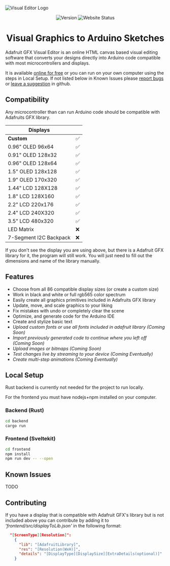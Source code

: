 ![Visual Editor Logo](https://i.imgur.com/4x2mvKa.png)

<p align="center">
  <img src="https://img.shields.io/github/v/release/underwoodbrady/Adafruit-GFX-VisualEditor?style=flat-square&cacheSeconds=600" alt="Version">
  <img src="https://img.shields.io/website?url=https%3A%2F%2Fwww.gfxvisual.com%2F" alt="Website Status">
</p>

<h1 align="center">Visual Graphics to Arduino Sketches</h1>

Adafruit GFX Visual Editor is an online HTML canvas based visual editing software that converts your designs directly into Arduino code compatible with most microcontrollers and displays. 

It is available [online for free](https://pocket.montana.icu/auth/register) or you can run on your own computer using the steps in Local Setup. If not listed below in Known Issues please [report bugs](https://google.com) or [leave a suggestion](here) in github.

## Compatibility

Any microcontroller than can run Arduino code should be compatible with Adafruits GFX library.

| Displays  |  |
| ---- | ---- |
| **Custom**  | ✅  |
| 0.96" OLED 96x64| ✅  |
| 0.91" OLED 128x32| ✅  |
| 0.96" OLED 128x64| ✅  |
| 1.5" OLED 128x128| ✅  |
| 1.9" OLED 170x320| ✅  |
| 1.44" LCD 128X128  | ✅  |
| 1.8" LCD 128X160  | ✅  |
| 2.2" LCD 220x176 | ✅  |
| 2.4" LCD 240X320  | ✅  |
| 3.5" LCD 480x320  | ✅  |
| LED Matrix  | ❌  |
| 7-Segment I2C Backpack  | ❌  |

If you don't see the display you are using above, but there is a Adafruit GFX library for it, the program will still work. You will just need to fill out the dimensions and name of the library manually.

## Features

- Choose from all 86 compatible display sizes (or create a custom size)
- Work in black and white or full rgb565 color spectrum
- Easily create all graphics primitives included in Adafruits GFX library
- Update, move, and scale graphics to your liking
- Fix mistakes with undo or completely clear the scene
- Optimize, and generate code for the Arduino IDE
- Create and stylize basic text
- _Upload custom fonts or use all fonts included in adafruit library (Coming Soon)_
- _Import previously generated code to continue where you left off (Coming Soon)_
- _Upload images or bitmaps (Coming Soon)_
- _Test changes live by streaming to your device (Coming Eventually)_
- _Create multi-step animations (Coming Eventually)_


## Local Setup

Rust backend is currently not needed for the project to run locally.

For the frontend you must have nodejs+npm installed on your computer.

### Backend (Rust)

```bash
cd backend
cargo run 
```

### Frontend (Sveltekit)

```bash
cd frontend
npm install
npm run dev -- --open 
```
## Known Issues
TODO

## Contributing

If you have a display that is compatible with Adafruit GFX's library but is not included above you can contribute by adding it to _'frontend/src/displayToLib.json'_ in the following format:


```json
  "[ScreenType][Resolution]":
    {
      "lib": "[AdafruitLibrary]",
      "res": "[Resolution(WxH)]",
      "details": "[DisplayType][DisplaySize][ExtraDetails(optional)]"
    }
```
